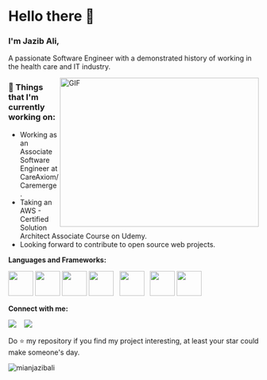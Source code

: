 # Hello there 👋 

### I'm Jazib Ali, 

A passionate Software Engineer with a demonstrated history of working in the health care and IT industry.

<img align="right" alt="GIF" src="https://github.com/VatanaChhorn/VatanaChhorn/blob/master/image_processing20200107-3552-13pkkb4.gif" width="400" height="300" />

### 💼  Things that I'm currently working on: 
* Working as an Associate Software Engineer at CareAxiom/Caremerge.
* Taking an AWS - Certified Solution Architect Associate Course on Udemy. 
* Looking forward to contribute to open source web projects. 
 
 **Languages and Frameworks:**
<p align="left">
  <img src="https://img.icons8.com/color/240/000000/javascript.png" width="50" height="50"/>
  <img src="https://img.icons8.com/color/240/000000/html-5.png" width="50" height="50"/>
  <img src="https://img.icons8.com/color/240/000000/css3.png" width="50" height="50"/>
  <img src="https://img.icons8.com/color/240/000000/react-native.png" width="50" height="50"/>
 &nbsp;
  <img src="https://img.icons8.com/color/240/000000/nodejs.png" width="50" height="50"/>
 &nbsp;
  <img src="https://img.icons8.com/color/240/000000/git.png" width="50" height="50"/>
  <img src="https://img.icons8.com/color/240/000000/github--v1.png" width="50" height="50"/>
</p>

**Connect with me:**
<p align="left">
  <a href="https://www.linkedin.com/in/mianjazibali/"><img src="https://img.shields.io/badge/linkedin-%230077B5.svg?&style=for-the-badge&logo=linkedin&logoColor=white" /></a>
  &nbsp;&nbsp;
  <a href="https://www.linkedin.com/in/mianjazibali/"><img src="https://img.shields.io/badge/facebook-4267B2.svg?style=for-the-badge&logo=facebook&logoColor=white" /></a>
  &nbsp;&nbsp;
</p>

Do ⭐ my repository if you find my project interesting, at least your star could make someone's day.  

<img src="https://komarev.com/ghpvc/?username=mianjazibali" alt="mianjazibali" />